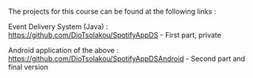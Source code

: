 The projects for this course can be found at the following links :

Event Delivery System (Java) : https://github.com/DioTsolakou/SpotifyAppDS - First part, private

Android application of the above : https://github.com/DioTsolakou/SpotifyAppDSAndroid - Second part and final version
